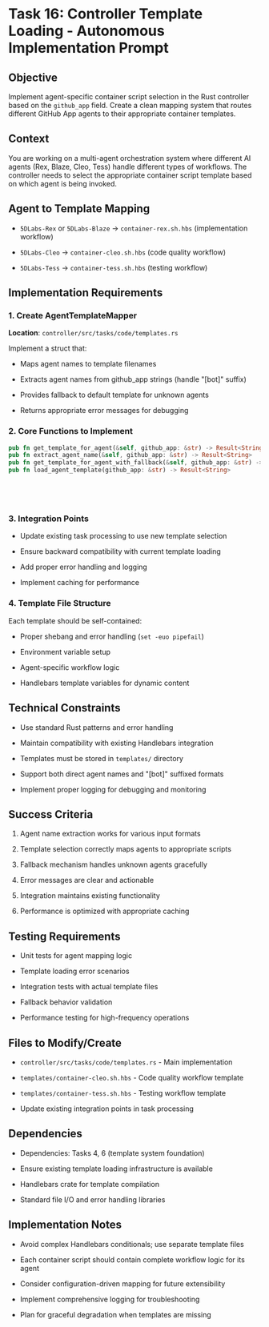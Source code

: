 # Task 16: Controller Template Loading - Autonomous Implementation Prompt



## Objective
Implement agent-specific container script selection in the Rust controller based on the `github_app` field. Create a clean mapping system that routes different GitHub App agents to their appropriate container templates.

## Context
You are working on a multi-agent orchestration system where different AI agents (Rex, Blaze, Cleo, Tess) handle different types of workflows. The controller needs to select the appropriate container script template based on which agent is being invoked.

## Agent to Template Mapping


- `5DLabs-Rex` or `5DLabs-Blaze` → `container-rex.sh.hbs` (implementation workflow)


- `5DLabs-Cleo` → `container-cleo.sh.hbs` (code quality workflow)


- `5DLabs-Tess` → `container-tess.sh.hbs` (testing workflow)

## Implementation Requirements

### 1. Create AgentTemplateMapper
**Location**: `controller/src/tasks/code/templates.rs`

Implement a struct that:


- Maps agent names to template filenames


- Extracts agent names from github_app strings (handle "[bot]" suffix)


- Provides fallback to default template for unknown agents


- Returns appropriate error messages for debugging

### 2. Core Functions to Implement



```rust
pub fn get_template_for_agent(&self, github_app: &str) -> Result<String>
pub fn extract_agent_name(&self, github_app: &str) -> Result<String>
pub fn get_template_for_agent_with_fallback(&self, github_app: &str) -> String
pub fn load_agent_template(github_app: &str) -> Result<String>






```

### 3. Integration Points


- Update existing task processing to use new template selection


- Ensure backward compatibility with current template loading


- Add proper error handling and logging


- Implement caching for performance



### 4. Template File Structure
Each template should be self-contained:


- Proper shebang and error handling (`set -euo pipefail`)


- Environment variable setup


- Agent-specific workflow logic


- Handlebars template variables for dynamic content

## Technical Constraints


- Use standard Rust patterns and error handling


- Maintain compatibility with existing Handlebars integration


- Templates must be stored in `templates/` directory


- Support both direct agent names and "[bot]" suffixed formats


- Implement proper logging for debugging and monitoring



## Success Criteria


1. Agent name extraction works for various input formats


2. Template selection correctly maps agents to appropriate scripts


3. Fallback mechanism handles unknown agents gracefully


4. Error messages are clear and actionable


5. Integration maintains existing functionality


6. Performance is optimized with appropriate caching

## Testing Requirements


- Unit tests for agent mapping logic


- Template loading error scenarios


- Integration tests with actual template files


- Fallback behavior validation


- Performance testing for high-frequency operations



## Files to Modify/Create


- `controller/src/tasks/code/templates.rs` - Main implementation


- `templates/container-cleo.sh.hbs` - Code quality workflow template


- `templates/container-tess.sh.hbs` - Testing workflow template


- Update existing integration points in task processing

## Dependencies
- Dependencies: Tasks 4, 6 (template system foundation)


- Ensure existing template loading infrastructure is available


- Handlebars crate for template compilation


- Standard file I/O and error handling libraries

## Implementation Notes


- Avoid complex Handlebars conditionals; use separate template files


- Each container script should contain complete workflow logic for its agent


- Consider configuration-driven mapping for future extensibility


- Implement comprehensive logging for troubleshooting


- Plan for graceful degradation when templates are missing
